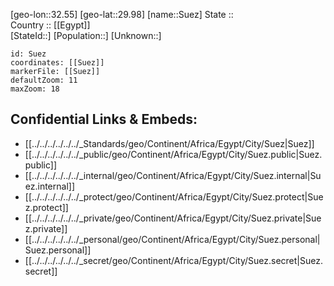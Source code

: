 ﻿---
location: [29.98,32.55] 
mapzoom: [7,12] 
mapmarker: city 
type: City
tags:
- geo/City


SpocWebEntityId: 34651
isDeleted: false
confidential: public

---
[geo-lon::32.55] 
[geo-lat::29.98] 
[name::Suez] 
State ::  
Country :: [[Egypt]]  
[StateId::] 
[Population::] 
[Unknown::] 


```leaflet
id: Suez
coordinates: [[Suez]] 
markerFile: [[Suez]] 
defaultZoom: 11 
maxZoom: 18
```


## Confidential Links & Embeds: 
- [[../../../../../../_Standards/geo/Continent/Africa/Egypt/City/Suez|Suez]] 
- [[../../../../../../_public/geo/Continent/Africa/Egypt/City/Suez.public|Suez.public]] 
- [[../../../../../../_internal/geo/Continent/Africa/Egypt/City/Suez.internal|Suez.internal]] 
- [[../../../../../../_protect/geo/Continent/Africa/Egypt/City/Suez.protect|Suez.protect]] 
- [[../../../../../../_private/geo/Continent/Africa/Egypt/City/Suez.private|Suez.private]] 
- [[../../../../../../_personal/geo/Continent/Africa/Egypt/City/Suez.personal|Suez.personal]] 
- [[../../../../../../_secret/geo/Continent/Africa/Egypt/City/Suez.secret|Suez.secret]] 
